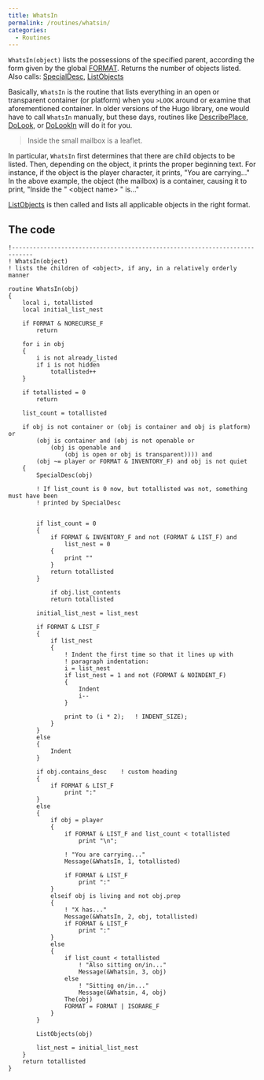 ```yaml
---
title: WhatsIn
permalink: /routines/whatsin/
categories: 
  - Routines
---
```


`WhatsIn(object)` lists the possessions of the specified parent, according the form given by the global [FORMAT](globals/format/). Returns the number of objects listed. Also calls: [SpecialDesc](routines/specialdesc/), [ListObjects](routines/listobjects/)

Basically, `WhatsIn` is the routine that lists everything in an open or
transparent container (or platform) when you `>LOOK` around or examine
that aforementioned container. In older versions of the Hugo library,
one would have to call `WhatsIn` manually, but these days, routines like
[DescribePlace](guts/describeplace/), [DoLook](verb-routines/dolook/),
or [DoLookIn](verb-routines/dolookin/) will do it for you.

>Inside the small mailbox is a leaflet.

In particular, `WhatsIn` first determines that there are child objects
to be listed. Then, depending on the object, it prints the proper
beginning text. For instance, if the object is the player character, it
prints, "You are carrying..." In the above example, the object (the
mailbox) is a container, causing it to print, "Inside the "
&lt;object name&gt; " is..."

[ListObjects](routines/listobjects/) is then called and lists all
applicable objects in the right format.

## The code

    !----------------------------------------------------------------------------
    ! WhatsIn(object)
    ! lists the children of <object>, if any, in a relatively orderly manner

    routine WhatsIn(obj)
    {
        local i, totallisted
        local initial_list_nest

        if FORMAT & NORECURSE_F
            return

        for i in obj
        {
            i is not already_listed
            if i is not hidden
                totallisted++
        }

        if totallisted = 0
            return

        list_count = totallisted

        if obj is not container or (obj is container and obj is platform) or
            (obj is container and (obj is not openable or
                (obj is openable and
                    (obj is open or obj is transparent)))) and
            (obj ~= player or FORMAT & INVENTORY_F) and obj is not quiet
        {
            SpecialDesc(obj)

            ! If list_count is 0 now, but totallisted was not, something must have been
            ! printed by SpecialDesc


            if list_count = 0
            {
                if FORMAT & INVENTORY_F and not (FORMAT & LIST_F) and
                    list_nest = 0
                {
                    print ""
                }
                return totallisted
            }

                if obj.list_contents
                return totallisted

            initial_list_nest = list_nest

            if FORMAT & LIST_F
            {
                if list_nest
                {
                    ! Indent the first time so that it lines up with
                    ! paragraph indentation:
                    i = list_nest
                    if list_nest = 1 and not (FORMAT & NOINDENT_F)
                    {
                        Indent
                        i--
                    }

                    print to (i * 2);   ! INDENT_SIZE);
                }
            }
            else
            {
                Indent
            }

            if obj.contains_desc    ! custom heading
            {
                if FORMAT & LIST_F
                    print ":"
            }
            else
            {
                if obj = player
                {
                    if FORMAT & LIST_F and list_count < totallisted
                        print "\n";

                    ! "You are carrying..."
                    Message(&WhatsIn, 1, totallisted)

                    if FORMAT & LIST_F
                        print ":"
                }
                elseif obj is living and not obj.prep
                {
                    ! "X has..."
                    Message(&WhatsIn, 2, obj, totallisted)
                    if FORMAT & LIST_F
                        print ":"
                }
                else
                {
                    if list_count < totallisted
                        ! "Also sitting on/in..."
                        Message(&Whatsin, 3, obj)
                    else
                        ! "Sitting on/in..."
                        Message(&Whatsin, 4, obj)
                    The(obj)
                    FORMAT = FORMAT | ISORARE_F
                }
            }

            ListObjects(obj)

            list_nest = initial_list_nest
        }
        return totallisted
    }
